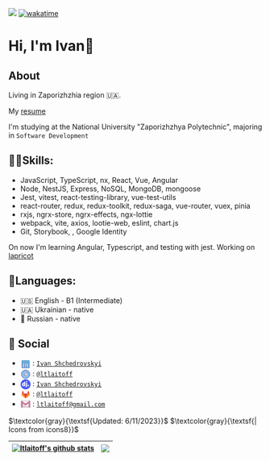 ![](https://komarev.com/ghpvc/?username=ltlaitoff&color=ff69b4) [![wakatime](https://wakatime.com/badge/user/8d08f782-1e26-465b-80a6-182bffe3949d.svg)](https://wakatime.com/@8d08f782-1e26-465b-80a6-182bffe3949d)

# Hi, I'm Ivan👏

## About

Living in Zaporizhzhia region 🇺🇦.

My [resume](https://docs.google.com/document/d/1BPex2yySJ97cNFyhKjpGMKAwqGrTacYL1Pagc7HRVGw/edit?usp=sharing)

I'm studying at the National University "Zaporizhzhya Polytechnic", majoring in `Software Development`

## ✌🏻Skills:

- JavaScript, TypeScript, nx, React, Vue, Angular
- Node, NestJS, Express, NoSQL, MongoDB, mongoose
- Jest, vitest, react-testing-library, vue-test-utils
- react-router, redux, redux-toolkit, redux-saga, vue-router, vuex, pinia
- rxjs, ngrx-store, ngrx-effects, ngx-lottie
- webpack, vite, axios, lootie-web, eslint, chart.js
- Git, Storybook, , Google Identity

On now I'm learning Angular, Typescript, and testing with jest. Working on [lapricot](https://gitlab.com/ltlaitoff/lapricot)

## 🚩Languages:

- 🇺🇸 English - B1 (Intermediate)
- 🇺🇦 Ukrainian - native
- 🏴 Russian - native

## 🦝 Social

- <img src="https://raw.githubusercontent.com/ltlaitoff/ltlaitoff/main/icons8-linkedin.svg" width="20px" align="center"> :
	[`Ivan Shchedrovskyi`][linkedin]
- <img src="https://raw.githubusercontent.com/ltlaitoff/ltlaitoff/main/icons8-telegram.svg" width="20px" align="center"> :
	[`@ltlaitoff`][telegram]
- <img src="https://raw.githubusercontent.com/ltlaitoff/ltlaitoff/main/djinni.png" width="20px" align="center"> :
	[`Ivan Shchedrovskyi`][djinni]
- <img src="https://raw.githubusercontent.com/ltlaitoff/ltlaitoff/main/icons8-gitlab.svg" width="20px" align="center"> :
	[`@ltlaitoff`][gitlab]
- <img src="https://raw.githubusercontent.com/ltlaitoff/ltlaitoff/main/icons8-gmail.svg" width="20px" align="center"> :
	[`ltlaitoff@gmail.com`][gmail]

$\textcolor{gray}{\textsf{Updated: 6/11/2023}}$   $\textcolor{gray}{\textsf{| Icons from icons8}}$

| <a href="https://github.com/ltlaitoff"><img height=200 align="center" src="https://github-readme-stats.vercel.app/api?username=ltlaitoff&show_icons=true&count_private=true&include_all_commits=true&theme=vue&hide_border=true" alt="ltlaitoff's github stats" /></a> | <a href="https://wakatime.com/@ltlaitoff"><img height=200 align="center" src="https://github-readme-stats.vercel.app/api/wakatime?username=ltlaitoff&layout=compact&hide_progress=false&langs_count=8&theme=vue&card_width=320&hide_border=true" /></a> |
| ------------- | ------------- |

<!-- LINK DUMP -->

[linkedin]: www.linkedin.com/in/ivan-shchedrovskyi
[telegram]: https://t.me/ltlaitoff
[djinni]: https://djinni.co/q/6df1f8d163/
[gitlab]: https://gitlab.com/ltlaitoff
[gmail]: mailto:ltlaitoff@gmail.com
